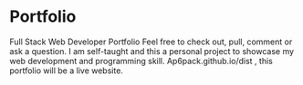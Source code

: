 # Portfolio
Full Stack Web Developer Portfolio
Feel free to check out, pull, comment or ask a question. I am self-taught and this a personal project to showcase my web development and programming skill. Ap6pack.github.io/dist , this portfolio will be a live website.
